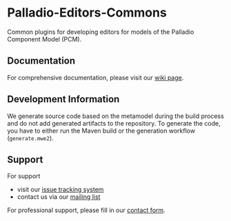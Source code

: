 # Palladio-Editors-Commons
Common plugins for developing editors for models of the Palladio Component Model (PCM).

## Documentation
For comprehensive documentation, please visit our [wiki page](https://sdqweb.ipd.kit.edu/wiki/Palladio_Component_Model).

## Development Information
We generate source code based on the metamodel during the build process and do not add generated artifacts to the repository. To generate the code, you have to either run the Maven build or the generation workflow (`generate.mwe2`).

## Support
For support
* visit our [issue tracking system](https://palladio-simulator.com/jira)
* contact us via our [mailing list](https://lists.ira.uni-karlsruhe.de/mailman/listinfo/palladio-dev)

For professional support, please fill in our [contact form](http://www.palladio-simulator.com/about_palladio/support/).
